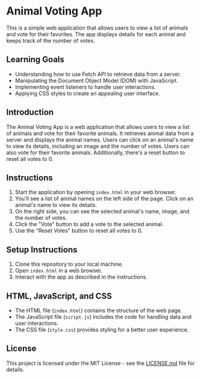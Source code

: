 # Animal Voting App

This is a simple web application that allows users to view a list of animals and vote for their favorites. The app displays details for each animal and keeps track of the number of votes.

## Learning Goals

- Understanding how to use Fetch API to retrieve data from a server.
- Manipulating the Document Object Model (DOM) with JavaScript.
- Implementing event listeners to handle user interactions.
- Applying CSS styles to create an appealing user interface.

## Introduction

The Animal Voting App is a web application that allows users to view a list of animals and vote for their favorite animals. It retrieves animal data from a server and displays the animal names. Users can click on an animal's name to view its details, including an image and the number of votes. Users can also vote for their favorite animals. Additionally, there's a reset button to reset all votes to 0.

## Instructions

1. Start the application by opening `index.html` in your web browser.
2. You'll see a list of animal names on the left side of the page. Click on an animal's name to view its details.
3. On the right side, you can see the selected animal's name, image, and the number of votes.
4. Click the "Vote" button to add a vote to the selected animal.
5. Use the "Reset Votes" button to reset all votes to 0.

## Setup Instructions

1. Clone this repository to your local machine.
2. Open `index.html` in a web browser.
3. Interact with the app as described in the instructions.

## HTML, JavaScript, and CSS

- The HTML file (`index.html`) contains the structure of the web page.
- The JavaScript file (`script.js`) includes the code for handling data and user interactions.
- The CSS file (`style.css`) provides styling for a better user experience.


## License

This project is licensed under the MIT License - see the [LICENSE.md](LICENSE.md) file for details.
